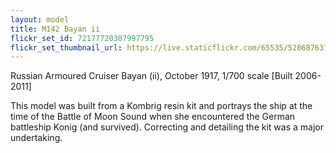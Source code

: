 ```yaml
---
layout: model
title: M142 Bayan ii
flickr_set_id: 72177720307997795
flickr_set_thumbnail_url: https://live.staticflickr.com/65535/52868763741_138860a25c_m.jpg
---
```


Russian Armoured Cruiser Bayan (ii), October 1917, 1/700 scale  [Built 2006-2011]

This model was built from a Kombrig resin kit and portrays the ship at the time of the Battle of Moon Sound when she encountered the German battleship Konig (and survived). Correcting and detailing the kit was a major undertaking.


